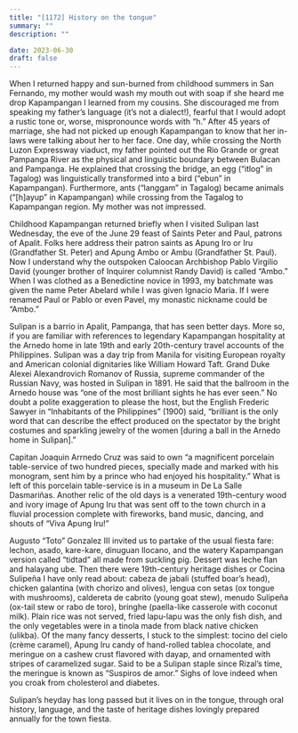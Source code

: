 ```yaml
---
title: "[1172] History on the tongue"
summary: ""
description: ""

date: 2023-06-30
draft: false
---
```


When I returned happy and sun-burned from childhood summers in San Fernando, my mother would wash my mouth out with soap if she heard me drop Kapampangan I learned from my cousins. She discouraged me from speaking my father’s language (it’s not a dialect!), fearful that I would adopt a rustic tone or, worse, mispronounce words with “h.” After 45 years of marriage, she had not picked up enough Kapampangan to know that her in-laws were talking about her to her face. One day, while crossing the North Luzon Expressway viaduct, my father pointed out the Rio Grande or great Pampanga River as the physical and linguistic boundary between Bulacan and Pampanga. He explained that crossing the bridge, an egg (“itlog” in Tagalog) was linguistically transformed into a bird (“ebun” in Kapampangan). Furthermore, ants (“langgam” in Tagalog) became animals (“[h]ayup” in Kapampangan) while crossing from the Tagalog to Kapampangan region. My mother was not impressed.

Childhood Kapampangan returned briefly when I visited Sulipan last Wednesday, the eve of the June 29 feast of Saints Peter and Paul, patrons of Apalit. Folks here address their patron saints as Apung Iro or Iru (Grandfather St. Peter) and Apung Ambo or Ambu (Grandfather St. Paul). Now I understand why the outspoken Caloocan Archbishop Pablo Virgilio David (younger brother of Inquirer columnist Randy David) is called “Ambo.” When I was clothed as a Benedictine novice in 1993, my batchmate was given the name Peter Abelard while I was given Ignacio Maria. If I were renamed Paul or Pablo or even Pavel, my monastic nickname could be “Ambo.”

Sulipan is a barrio in Apalit, Pampanga, that has seen better days. More so, if you are familiar with references to legendary Kapampangan hospitality at the Arnedo home in late 19th and early 20th-century travel accounts of the Philippines. Sulipan was a day trip from Manila for visiting European royalty and American colonial dignitaries like William Howard Taft. Grand Duke Alexei Alexandrovich Romanov of Russia, supreme commander of the Russian Navy, was hosted in Sulipan in 1891. He said that the ballroom in the Arnedo house was “one of the most brilliant sights he has ever seen.” No doubt a polite exaggeration to please the host, but the English Frederic Sawyer in “Inhabitants of the Philippines” (1900) said, “brilliant is the only word that can describe the effect produced on the spectator by the bright costumes and sparkling jewelry of the women [during a ball in the Arnedo home in Sulipan].”

Capitan Joaquin Arrnedo Cruz was said to own “a magnificent porcelain table-service of two hundred pieces, specially made and marked with his monogram, sent him by a prince who had enjoyed his hospitality.” What is left of this porcelain table-service is in a museum in De La Salle Dasmariñas. Another relic of the old days is a venerated 19th-century wood and ivory image of Apung Iru that was sent off to the town church in a fluvial procession complete with fireworks, band music, dancing, and shouts of “Viva Apung Iru!”

Augusto “Toto” Gonzalez III invited us to partake of the usual fiesta fare: lechon, asado, kare-kare, dinuguan Ilocano, and the watery Kapampangan version called “tidtad” all made from suckling pig. Dessert was leche flan and halayang ube. Then there were 19th-century heritage dishes or Cocina Sulipeña I have only read about: cabeza de jabali (stuffed boar’s head), chicken galantina (with chorizo and olives), lengua con setas (ox tongue with mushrooms), caldereta de cabrito (young goat stew), menudo Sulipeña (ox-tail stew or rabo de toro), bringhe (paella-like casserole with coconut milk). Plain rice was not served, fried lapu-lapu was the only fish dish, and the only vegetables were in a tinola made from black native chicken (ulikba). Of the many fancy desserts, I stuck to the simplest: tocino del cielo (crème caramel), Apung Iru candy of hand-rolled tablea chocolate, and meringue on a cashew crust flavored with dayap, and ornamented with stripes of caramelized sugar. Said to be a Sulipan staple since Rizal’s time, the meringue is known as “Suspiros de amor.” Sighs of love indeed when you croak from cholesterol and diabetes.

Sulipan’s heyday has long passed but it lives on in the tongue, through oral history, language, and the taste of heritage dishes lovingly prepared annually for the town fiesta.

